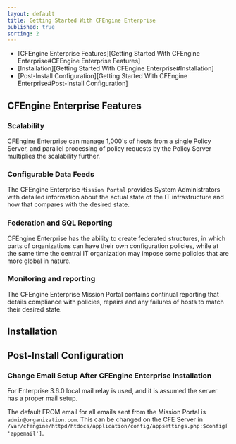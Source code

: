 ```yaml
---
layout: default
title: Getting Started With CFEngine Enterprise
published: true
sorting: 2
---
```


* [CFEngine Enterprise Features][Getting Started With CFEngine Enterprise#CFEngine Enterprise Features]
* [Installation][Getting Started With CFEngine Enterprise#Installation]
* [Post-Install Configuration][Getting Started With CFEngine Enterprise#Post-Install Configuration]
	
## CFEngine Enterprise Features ##

### Scalability ###

CFEngine Enterprise can manage 1,000's of hosts from a single Policy Server, and parallel processing of policy requests by the Policy Server multiplies the scalability further. 
	  	
### Configurable Data Feeds ###

The CFEngine Enterprise `Mission Portal` provides System Administrators with detailed information about the actual state of the IT infrastructure and how that compares with the desired state. 

### Federation and SQL Reporting ###

CFEngine Enterprise has the ability to create federated structures, in which parts of organizations can have their own configuration policies, while at the same time the central IT organization may impose some policies that are more global in nature. 

### Monitoring and reporting ###

The CFEngine Enterprise Mission Portal contains continual reporting that details compliance with policies, repairs and any failures of hosts to match their desired state.

## Installation ##

## Post-Install Configuration ##

### Change Email Setup After CFEngine Enterprise Installation ###

For Enterprise 3.6.0 local mail relay is used, and it is assumed the server has a proper mail setup.

The default FROM email for all emails sent from the Mission Portal is ```admin@organization.com```. This can be changed on the CFE Server in ```/var/cfengine/httpd/htdocs/application/config/appsettings.php:$config['appemail']```.